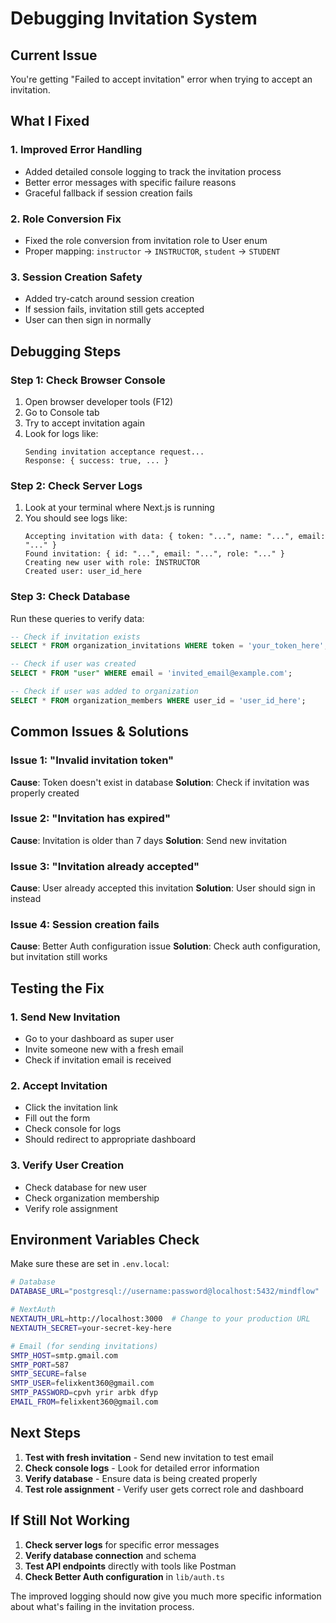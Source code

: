 # Debugging Invitation System

## Current Issue
You're getting "Failed to accept invitation" error when trying to accept an invitation.

## What I Fixed

### 1. **Improved Error Handling**
- Added detailed console logging to track the invitation process
- Better error messages with specific failure reasons
- Graceful fallback if session creation fails

### 2. **Role Conversion Fix**
- Fixed the role conversion from invitation role to User enum
- Proper mapping: `instructor` → `INSTRUCTOR`, `student` → `STUDENT`

### 3. **Session Creation Safety**
- Added try-catch around session creation
- If session fails, invitation still gets accepted
- User can then sign in normally

## Debugging Steps

### Step 1: Check Browser Console
1. Open browser developer tools (F12)
2. Go to Console tab
3. Try to accept invitation again
4. Look for logs like:
   ```
   Sending invitation acceptance request...
   Response: { success: true, ... }
   ```

### Step 2: Check Server Logs
1. Look at your terminal where Next.js is running
2. You should see logs like:
   ```
   Accepting invitation with data: { token: "...", name: "...", email: "..." }
   Found invitation: { id: "...", email: "...", role: "..." }
   Creating new user with role: INSTRUCTOR
   Created user: user_id_here
   ```

### Step 3: Check Database
Run these queries to verify data:

```sql
-- Check if invitation exists
SELECT * FROM organization_invitations WHERE token = 'your_token_here';

-- Check if user was created
SELECT * FROM "user" WHERE email = 'invited_email@example.com';

-- Check if user was added to organization
SELECT * FROM organization_members WHERE user_id = 'user_id_here';
```

## Common Issues & Solutions

### Issue 1: "Invalid invitation token"
**Cause**: Token doesn't exist in database
**Solution**: Check if invitation was properly created

### Issue 2: "Invitation has expired"
**Cause**: Invitation is older than 7 days
**Solution**: Send new invitation

### Issue 3: "Invitation already accepted"
**Cause**: User already accepted this invitation
**Solution**: User should sign in instead

### Issue 4: Session creation fails
**Cause**: Better Auth configuration issue
**Solution**: Check auth configuration, but invitation still works

## Testing the Fix

### 1. **Send New Invitation**
- Go to your dashboard as super user
- Invite someone new with a fresh email
- Check if invitation email is received

### 2. **Accept Invitation**
- Click the invitation link
- Fill out the form
- Check console for logs
- Should redirect to appropriate dashboard

### 3. **Verify User Creation**
- Check database for new user
- Check organization membership
- Verify role assignment

## Environment Variables Check

Make sure these are set in `.env.local`:

```bash
# Database
DATABASE_URL="postgresql://username:password@localhost:5432/mindflow"

# NextAuth
NEXTAUTH_URL=http://localhost:3000  # Change to your production URL
NEXTAUTH_SECRET=your-secret-key-here

# Email (for sending invitations)
SMTP_HOST=smtp.gmail.com
SMTP_PORT=587
SMTP_SECURE=false
SMTP_USER=felixkent360@gmail.com
SMTP_PASSWORD=cpvh yrir arbk dfyp
EMAIL_FROM=felixkent360@gmail.com
```

## Next Steps

1. **Test with fresh invitation** - Send new invitation to test email
2. **Check console logs** - Look for detailed error information
3. **Verify database** - Ensure data is being created properly
4. **Test role assignment** - Verify user gets correct role and dashboard

## If Still Not Working

1. **Check server logs** for specific error messages
2. **Verify database connection** and schema
3. **Test API endpoints** directly with tools like Postman
4. **Check Better Auth configuration** in `lib/auth.ts`

The improved logging should now give you much more specific information about what's failing in the invitation process.



